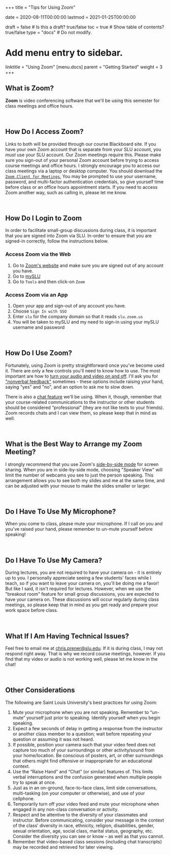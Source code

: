 +++
title = "Tips for Using Zoom"

date = 2020-08-11T00:00:00
lastmod = 2021-01-25T00:00:00

draft = false  # Is this a draft? true/false
toc = true  # Show table of contents? true/false
type = "docs"  # Do not modify.

# Add menu entry to sidebar.
linktitle = "Using Zoom"
[menu.docs]
  parent = "Getting Started"
  weight = 3
+++

## What is Zoom?
**Zoom** is video conferencing software that we'll be using this semester for class meetings and office hours. 

<br>

## How Do I Access Zoom?
Links to both will be provided through our course Blackboard site. If you have your own Zoom account that is separate from your SLU account, you *must* use your SLU account. Our Zoom meetings require this. Please make sure you sign-out of your personal Zoom account before trying to access course meetings and office hours. I strongly encourage you to access our class meetings via a laptop or desktop computer. You should download the <a href = "https://zoom.us/download" target = "_blank">`Zoom Client for Meetings`.</a> You may be prompted to use your username, password, and multi-factor authentication credentials, so give yourself time before class or an office hours appointment starts. If you need to access Zoom another way, such as calling in, please let me know. 

<br>

## How Do I Login to Zoom
In order to facilitate small-group discussions during class, it is important that you are signed into Zoom via SLU. In-order to ensure that you are signed-in correctly, follow the instructions below.

### Access Zoom via the Web
1. Go to <a href = "http://zoom.us" target = "_blank">Zoom's website</a> and make sure you are signed out of any account you have.
2. Go to <a href = "https://myslu.slu.edu" target = "_blank">mySLU</a>
3. Go to `Tools` and then click-on `Zoom`

### Access Zoom via an App
1. Open your app and sign-out of any account you have.
2. Choose `Sign In with SSO`
3. Enter `slu` for the company domain so that it reads `slu.zoom.us`
4. You will be taken to mySLU and my need to sign-in using your mySLU username and password

<br>

## How Do I Use Zoom?
Fortunately, using Zoom is pretty straightforward once you've become used it. There are only a few controls you'll need to know how to use. The most important are how to <a href = "https://support.zoom.us/hc/en-us/articles/200941109-Attendee-controls-in-a-meeting" target = "_blank">turn your audio and video on and off</a>. I'll ask you for <a href = "https://support.zoom.us/hc/en-us/articles/115001286183-Nonverbal-feedback-during-meetings" target = "_blank">"nonverbal feedback"</a> sometimes - these options include raising your hand, saying "yes" and "no", and an option to ask me to slow down. 

There is also a <a href = "https://support.zoom.us/hc/en-us/articles/203650445-In-meeting-chat" target = "_blank">chat feature</a> we'll be using. When it, though, remember that your course-related communications to the instructor or other students should be considered “professional” (they are not like texts to your friends).  Zoom records chats and I can view them, so please keep that in mind as well.

<br>

## What is the Best Way to Arrange my Zoom Meeting?
I strongly recommend that you use Zoom's <a href = "https://support.zoom.us/hc/en-us/articles/115004802843-Side-by-side-Mode-for-screen-sharing" target = "_blank">side-by-side mode</a> for screen sharing. When you are in side-by-side mode, choosing "Speaker View" will limit the number of webcams you see to just the person speaking. This arrangement allows you to see both my slides and me at the same time, and can be adjusted with your mouse to make the slides smaller or larger.

<br>

## Do I Have To Use My Microphone?
When you come to class, please mute your microphone. If I call on you and you've raised your hand, please remember to un-mute yourself before speaking!

<br>

## Do I Have To Use My Camera?
During lectures, you are not required to have your camera on - it is entirely up to you. I personally appreciate seeing a few students' faces while I teach, so if you want to leave your camera on, you'll be doing me a favor! But like I said, it isn't required for lectures. However, when we use the "breakout room" feature for small group discussions, you are expected to have your camera on. These discussions will occur regularly during class meetings, so please keep that in mind as you get ready and prepare your work space before class.

<br>

## What If I Am Having Technical Issues?
Feel free to email me at <a href = "mailto:chris.prener@slu.edu">chris.prener@slu.edu</a>. If it is during class, I may not respond right away. That is why we record course meetings, however. If you find that my video or audio is not working well, please let me know in the chat!

<br>

## Other Considerations
The following are Saint Louis University's best practices for using Zoom:

  1. Mute your microphone when you are not speaking.  Remember to “un-mute” yourself just prior to speaking.  Identify yourself when you begin speaking.
  2. Expect a few seconds of delay in getting a response from the instructor or another class member to a question; wait before repeating your question or assuming it was not heard.
  3. If possible, position your camera such that your video feed does not capture too much of your surroundings or other activity/sound from your home/location.  Be conscious of posters, art, or other surroundings that others might find offensive or inappropriate for an educational context.
  4. Use the “Raise Hand” and “Chat” (or similar) features of.  This limits verbal interruptions and the confusion generated when multiple people try to speak at once.   
  5. Just as in an on-ground, face-to-face class, limit side conversations, multi-tasking (on your computer or otherwise), and use of your cellphone. 
  6. Temporarily turn off your video feed and mute your microphone when engaged in any non-class conversation or activity.
  7. Respect and be attentive to the diversity of your classmates and instructor.  Before communicating, consider your message in the context of the class’ diversity in race, ethnicity, religion, disabilities, gender, sexual orientation, age, social class, marital status, geography, etc.  Consider the diversity you can see or know – as well as that you cannot.
  8. Remember that video-based class sessions (including chat transcripts) may be recorded and retrieved for later viewing. 
